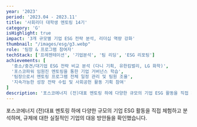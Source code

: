 ```yaml
---
year: '2023'
period: '2023.04 - 2023.11'
title: '사회리더 대학생 멘토링 14기'
category: 'G'
isHighlight: true
impact: '3개 규모별 기업 ESG 전략 분석, 리더십 역량 강화'
thumbnail: "/images/esg/g3.webp"
role: '팀장 & 프로그램 참여자'
techStack: ['프레젠테이션', '기업분석', '팀 리딩', 'ESG 리포팅']
achievements: [
  '중소/중견/대기업 ESG 전략 비교 분석 (다니 기획, 유한킴벌리, LG 화학)',
  '포스코파워 임원진 멘토링을 통한 기업 거버넌스 학습',
  '팀장으로서 멘토링 프로그램 전체 일정 관리 및 팀원 조율',
  '지속가능한 성장 전략 수립 및 사회공헌 활동 기획 참여'
]
description: '포스코에너지 (전)대표 멘토링 하에 다양한 규모의 기업 ESG 활동을 직접 체험하고 분석하며, 규제에 대한 실질적인 기업의 대응 방안들을 확인했습니다.'
---
```

포스코에너지 (전)대표 멘토링 하에 다양한 규모의 기업 ESG 활동을 직접 체험하고 분석하며, 규제에 대한 실질적인 기업의 대응 방안들을 확인했습니다.